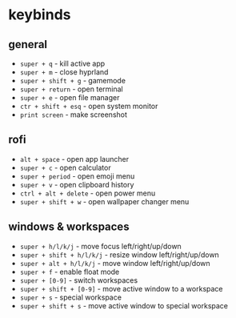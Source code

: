 # keybinds

## general

- `super + q` - kill active app
- `super + m` - close hyprland
- `super + shift + g` - gamemode
- `super + return` - open terminal
- `super + e` - open file manager
- `ctr + shift + esq` - open system monitor
- `print screen` - make screenshot

## rofi

- `alt + space` - open app launcher
- `super + c` - open calculator
- `super + period` - open emoji menu
- `super + v` - open clipboard history
- `ctrl + alt + delete` - open power menu
- `super + shift + w` - open wallpaper changer menu

## windows & workspaces

- `super + h/l/k/j` - move focus left/right/up/down
- `super + shift + h/l/k/j` - resize window left/right/up/down
- `super + alt + h/l/k/j` - move window left/right/up/down
- `super + f` - enable float mode
- `super + [0-9]` - switch workspaces
- `super + shift + [0-9]` - move active window to a workspace
- `super + s` - special workspace
- `super + shift + s` - move active window to special workspace

